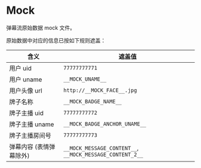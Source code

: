 # Mock

弹幕流原始数据 mock 文件。

原始数据中对应的信息已按如下规则遮盖：

| 含义 | 遮盖值 |
| --- | --- |
| 用户 uid | `77777777771` |
| 用户 uname | `__MOCK_UNAME__` |
| 用户头像 url | `http://__MOCK_FACE__.jpg` |
| 牌子名称 | `__MOCK_BADGE_NAME__` |
| 牌子主播 uid | `77777777772` |
| 牌子主播 uname | `__MOCK_BADGE_ANCHOR_UNAME__` |
| 牌子主播房间号 | `77777777773` |
| 弹幕内容 (表情弹幕除外) | `__MOCK_MESSAGE_CONTENT__`, `__MOCK_MESSAGE_CONTENT_2__` |